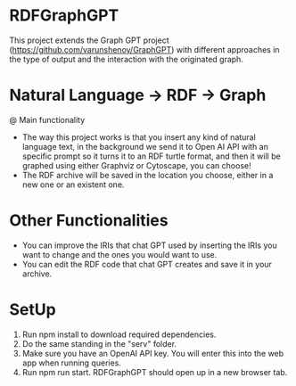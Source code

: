# RDFGraphGPT
This project extends the Graph GPT project (https://github.com/varunshenoy/GraphGPT) with different approaches in the type of output and the interaction with the originated graph. 
# Natural Language -> RDF -> Graph
@ Main functionality
* The way this project works is that you insert any kind of natural language text, in the background we send it to Open AI API with an specific prompt so it turns it to an RDF turtle format, and then it will be graphed using either Graphviz or Cytoscape, you can choose!
* The RDF archive will be saved in the location you choose, either in a new one or an existent one.
# Other Functionalities
* You can improve the IRIs that chat GPT used by inserting the IRIs you want to change and the ones you would want to use.
* You can edit the RDF code that chat GPT creates and save it in your archive.
# SetUp
1. Run npm install to download required dependencies.
2. Do the same standing in the "serv" folder.
3. Make sure you have an OpenAI API key. You will enter this into the web app when running queries.
4. Run npm run start. RDFGraphGPT should open up in a new browser tab.
